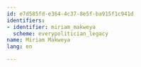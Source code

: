 ```yaml
---
id: e7d585fd-e364-4c37-8e5f-ba915f1c941d
identifiers:
- identifier: miriam_makweya
  scheme: everypolitician_legacy
name: Miriam Makweya
lang: en

---
```

